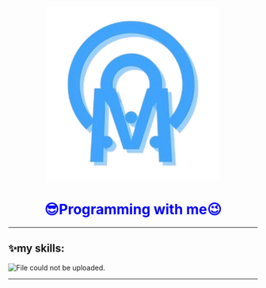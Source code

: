 <div align='center'>
  <img src="./upscalemedia-transformed.png" alt='File could not be uploaded.' width='350px' />
  <h1 style="color: blue;">😎Programming with me😉</h1>
</div>
<hr>
<h2>✨my skills:</h2>
<img src='https://skillicons.dev/icons?i=js,git,html,nodejs,css,github,vscode,py,pycharm&perline=4' alt='File could not be uploaded.' />
<hr>
